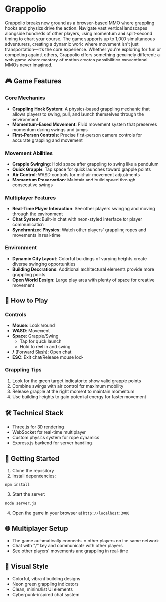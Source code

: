 # Grappolio

Grappolio breaks new ground as a browser-based MMO where grappling hooks and physics drive the action. Navigate vast vertical landscapes alongside hundreds of other players, using momentum and split-second timing to chart your course. The game supports up to 1,000 simultaneous adventurers, creating a dynamic world where movement isn't just transportation—it's the core experience. Whether you're exploring for fun or competing against others, Grappolio offers something genuinely different: a web game where mastery of motion creates possibilities conventional MMOs never imagined.
## 🎮 Game Features

### Core Mechanics
- **Grappling Hook System**: A physics-based grappling mechanic that allows players to swing, pull, and launch themselves through the environment
- **Momentum-Based Movement**: Fluid movement system that preserves momentum during swings and jumps
- **First-Person Controls**: Precise first-person camera controls for accurate grappling and movement

### Movement Abilities
- **Grapple Swinging**: Hold space after grappling to swing like a pendulum
- **Quick Grapple**: Tap space for quick launches toward grapple points
- **Air Control**: WASD controls for mid-air movement adjustments
- **Momentum Preservation**: Maintain and build speed through consecutive swings

### Multiplayer Features
- **Real-Time Player Interaction**: See other players swinging and moving through the environment
- **Chat System**: Built-in chat with neon-styled interface for player communication
- **Synchronized Physics**: Watch other players' grappling ropes and movements in real-time

### Environment
- **Dynamic City Layout**: Colorful buildings of varying heights create diverse swinging opportunities
- **Building Decorations**: Additional architectural elements provide more grappling points
- **Open World Design**: Large play area with plenty of space for creative movement

## 🎯 How to Play

### Controls
- **Mouse**: Look around
- **WASD**: Movement
- **Space**: Grapple/Swing
  - Tap for quick launch
  - Hold to reel in and swing
- **/** (Forward Slash): Open chat
- **ESC**: Exit chat/Release mouse lock

### Grappling Tips
1. Look for the green target indicator to show valid grapple points
2. Combine swings with air control for maximum mobility
3. Release grapple at the right moment to maintain momentum
4. Use building heights to gain potential energy for faster movement

## 🛠️ Technical Stack
- Three.js for 3D rendering
- WebSocket for real-time multiplayer
- Custom physics system for rope dynamics
- Express.js backend for server handling

## 🚀 Getting Started

1. Clone the repository
2. Install dependencies:
```bash
npm install
```
3. Start the server:
```bash
node server.js
```
4. Open the game in your browser at `http://localhost:3000`

## 🌐 Multiplayer Setup
- The game automatically connects to other players on the same network
- Chat with "/" key and communicate with other players
- See other players' movements and grappling in real-time

## 🎨 Visual Style
- Colorful, vibrant building designs
- Neon green grappling indicators
- Clean, minimalist UI elements
- Cyberpunk-inspired chat system 
